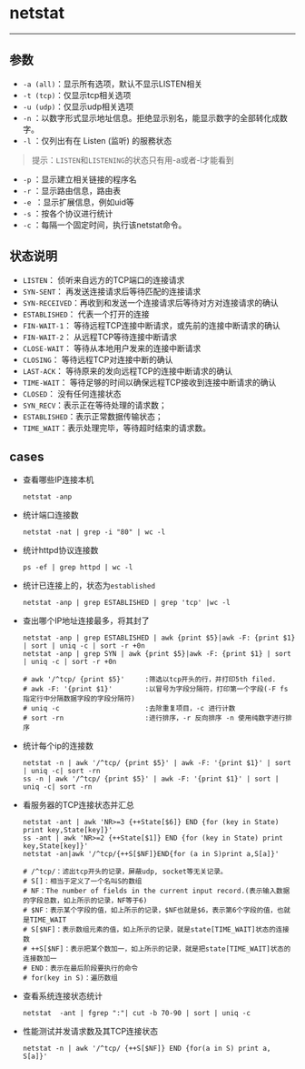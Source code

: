 # netstat

---





## 参数

- `-a (all)`：显示所有选项，默认不显示LISTEN相关
- `-t (tcp)`：仅显示tcp相关选项
- `-u (udp)`：仅显示udp相关选项
- `-n` ：以数字形式显示地址信息。拒绝显示别名，能显示数字的全部转化成数字。
- `-l` ：仅列出有在 Listen (监听) 的服務状态

> 提示：`LISTEN`和`LISTENING`的状态只有用-a或者-l才能看到

- `-p` ：显示建立相关链接的程序名
- `-r` ：显示路由信息，路由表
- `-e `：显示扩展信息，例如uid等
- `-s` ：按各个协议进行统计
- `-c` ：每隔一个固定时间，执行该netstat命令。



## 状态说明

- `LISTEN`： 侦听来自远方的TCP端口的连接请求
- `SYN-SENT`： 再发送连接请求后等待匹配的连接请求
- `SYN-RECEIVED`：再收到和发送一个连接请求后等待对方对连接请求的确认
- `ESTABLISHED`： 代表一个打开的连接
- `FIN-WAIT-1`： 等待远程TCP连接中断请求，或先前的连接中断请求的确认
- `FIN-WAIT-2`： 从远程TCP等待连接中断请求
- `CLOSE-WAIT`： 等待从本地用户发来的连接中断请求
- `CLOSING`： 等待远程TCP对连接中断的确认
- `LAST-ACK`： 等待原来的发向远程TCP的连接中断请求的确认
- `TIME-WAIT`： 等待足够的时间以确保远程TCP接收到连接中断请求的确认
- `CLOSED`： 没有任何连接状态
- `SYN_RECV`：表示正在等待处理的请求数；
- `ESTABLISHED`：表示正常数据传输状态；
- `TIME_WAIT`：表示处理完毕，等待超时结束的请求数。



## cases

- 查看哪些IP连接本机

  ```shell
  netstat -anp
  ```

- 统计端口连接数

  ```shell
  netstat -nat | grep -i "80" | wc -l
  ```

- 统计httpd协议连接数

  ```shell
  ps -ef | grep httpd | wc -l
  ```

- 统计已连接上的，状态为`established`

  ```shell
  netstat -anp | grep ESTABLISHED | grep 'tcp' |wc -l
  ```

- 查出哪个IP地址连接最多，将其封了

  ```shell
  netstat -anp | grep ESTABLISHED | awk {print $5}|awk -F: {print $1} | sort | uniq -c | sort -r +0n
  netstat -anp | grep SYN | awk {print $5}|awk -F: {print $1} | sort | uniq -c | sort -r +0n
  
  # awk '/^tcp/ {print $5}'     :筛选以tcp开头的行，并打印5th filed.
  # awk -F: '{print $1}'        :以冒号为字段分隔符，打印第一个字段(-F fs 指定行中分隔数据字段的字段分隔符)
  # uniq -c                     :去除重复项目，-c 进行计数
  # sort -rn                    :进行排序，-r 反向排序 -n 使用纯数字进行排序
  ```

- 统计每个ip的连接数

  ```shell
  netstat -n | awk '/^tcp/ {print $5}' | awk -F: '{print $1}' | sort | uniq -c| sort -rn
  ss -n | awk '/^tcp/ {print $5}' | awk -F: '{print $1}' | sort | uniq -c| sort -rn
  ```

- 看服务器的TCP连接状态并汇总

  ```shell
  netstat -ant | awk 'NR>=3 {++State[$6]} END {for (key in State) print key,State[key]}'
  ss -ant | awk 'NR>=2 {++State[$1]} END {for (key in State) print key,State[key]}'
  netstat -an|awk '/^tcp/{++S[$NF]}END{for (a in S)print a,S[a]}'
  
  # /^tcp/：滤出tcp开头的记录，屏蔽udp, socket等无关记录。
  # S[]：相当于定义了一个名叫S的数组
  # NF：The number of fields in the current input record.(表示输入数据的字段总数，如上所示的记录，NF等于6)
  # $NF：表示某个字段的值，如上所示的记录，$NF也就是$6，表示第6个字段的值，也就是TIME_WAIT
  # S[$NF]：表示数组元素的值，如上所示的记录，就是state[TIME_WAIT]状态的连接数
  # ++S[$NF]：表示把某个数加一，如上所示的记录，就是把state[TIME_WAIT]状态的连接数加一
  # END：表示在最后阶段要执行的命令
  # for(key in S)：遍历数组
  ```

- 查看系统连接状态统计

  ```shell
  netstat  -ant | fgrep ":"| cut -b 70-90 | sort | uniq -c
  ```

- 性能测试并发请求数及其TCP连接状态

  ```shell
  netstat -n | awk '/^tcp/ {++S[$NF]} END {for(a in S) print a, S[a]}'
  ```

  